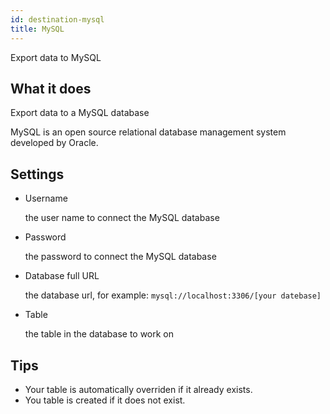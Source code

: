 ```yaml
---
id: destination-mysql
title: MySQL
---
```


Export data to MySQL

## What it does 

Export data to a MySQL database

MySQL is an open source relational database management system developed by Oracle.

## Settings 

* Username
  
  the user name to connect the MySQL database 

* Password

  the password to connect the MySQL database

* Database full URL

  the database url, for example: `mysql://localhost:3306/[your datebase]`

* Table 

  the table in the database to work on

## Tips 

* Your table is automatically overriden if it already exists.
* You table is created if it does not exist.

